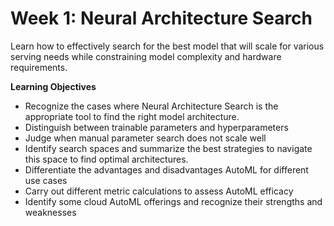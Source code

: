 # Week 1: Neural Architecture Search

Learn how to effectively search for the best model that will scale for various serving needs while constraining model complexity and hardware requirements.


**Learning Objectives**

* Recognize the cases where Neural Architecture Search is the appropriate tool to find the right model architecture.
* Distinguish between trainable parameters and hyperparameters
* Judge when manual parameter search does not scale well
* Identify search spaces and summarize the best strategies to navigate this space to find optimal architectures.
* Differentiate the advantages and disadvantages AutoML for different use cases
* Carry out different metric calculations to assess AutoML efficacy
* Identify some cloud AutoML offerings and recognize their strengths and weaknesses
